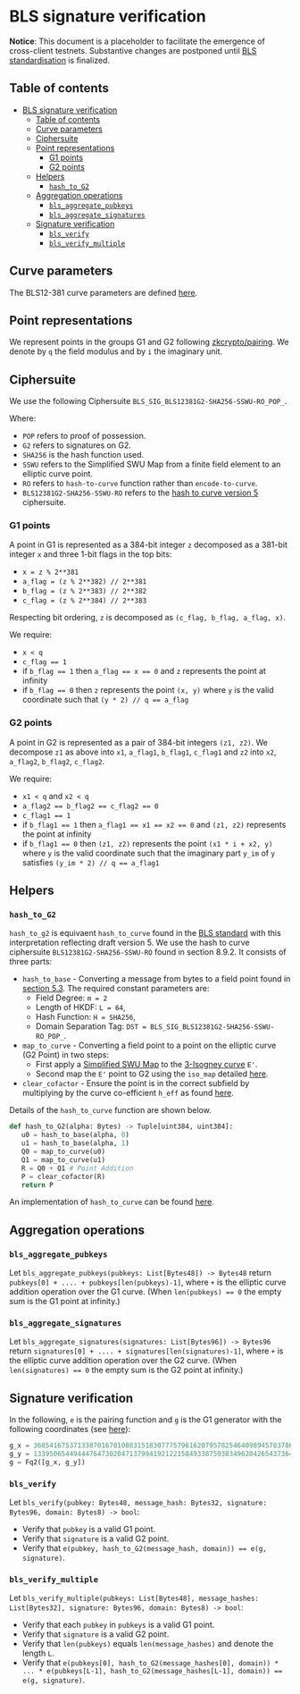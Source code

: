 # BLS signature verification

**Notice**: This document is a placeholder to facilitate the emergence of cross-client testnets. Substantive changes are postponed until [BLS standardisation](https://github.com/pairingwg/bls_standard) is finalized.

## Table of contents
<!-- TOC -->

- [BLS signature verification](#bls-signature-verification)
    - [Table of contents](#table-of-contents)
    - [Curve parameters](#curve-parameters)
    - [Ciphersuite](#ciphersuite)
    - [Point representations](#point-representations)
        - [G1 points](#g1-points)
        - [G2 points](#g2-points)
    - [Helpers](#helpers)
        - [`hash_to_G2`](#hash_to_G2)
    - [Aggregation operations](#aggregation-operations)
        - [`bls_aggregate_pubkeys`](#bls_aggregate_pubkeys)
        - [`bls_aggregate_signatures`](#bls_aggregate_signatures)
    - [Signature verification](#signature-verification)
        - [`bls_verify`](#bls_verify)
        - [`bls_verify_multiple`](#bls_verify_multiple)

<!-- /TOC -->

## Curve parameters

The BLS12-381 curve parameters are defined [here](https://z.cash/blog/new-snark-curve).

## Point representations

We represent points in the groups G1 and G2 following [zkcrypto/pairing](https://github.com/zkcrypto/pairing/tree/master/src/bls12_381). We denote by `q` the field modulus and by `i` the imaginary unit.

## Ciphersuite

We use the following Ciphersuite `BLS_SIG_BLS12381G2-SHA256-SSWU-RO_POP_`.

Where:
* `POP` refers to proof of possession.
* `G2` refers to signatures on G2.
* `SHA256` is the hash function used.
* `SSWU` refers to the Simplified SWU Map from a finite field element to an elliptic curve point.
* `RO` refers to `hash-to-curve` function rather than `encode-to-curve`.
*  `BLS12381G2-SHA256-SSWU-RO` refers to the [hash to curve version 5](https://tools.ietf.org/html/draft-irtf-cfrg-hash-to-curve-05#section-8.9.2) ciphersuite.

### G1 points

A point in G1 is represented as a 384-bit integer `z` decomposed as a 381-bit integer `x` and three 1-bit flags in the top bits:

* `x = z % 2**381`
* `a_flag = (z % 2**382) // 2**381`
* `b_flag = (z % 2**383) // 2**382`
* `c_flag = (z % 2**384) // 2**383`

Respecting bit ordering, `z` is decomposed as `(c_flag, b_flag, a_flag, x)`.

We require:

* `x < q`
* `c_flag == 1`
* if `b_flag == 1` then `a_flag == x == 0` and `z` represents the point at infinity
* if `b_flag == 0` then `z` represents the point `(x, y)` where `y` is the valid coordinate such that `(y * 2) // q == a_flag`

### G2 points

A point in G2 is represented as a pair of 384-bit integers `(z1, z2)`. We decompose `z1` as above into `x1`, `a_flag1`, `b_flag1`, `c_flag1` and `z2` into `x2`, `a_flag2`, `b_flag2`, `c_flag2`.

We require:

* `x1 < q` and `x2 < q`
* `a_flag2 == b_flag2 == c_flag2 == 0`
* `c_flag1 == 1`
* if `b_flag1 == 1` then `a_flag1 == x1 == x2 == 0` and `(z1, z2)` represents the point at infinity
* if `b_flag1 == 0` then `(z1, z2)` represents the point `(x1 * i + x2, y)` where `y` is the valid coordinate such that the imaginary part `y_im` of `y` satisfies `(y_im * 2) // q == a_flag1`

## Helpers

### `hash_to_G2`

`hash_to_g2` is equivaent `hash_to_curve` found in the [BLS standard](https://tools.ietf.org/html/draft-irtf-cfrg-hash-to-curve-05#section-3) with this interpretation reflecting draft version 5. We use the hash to curve ciphersuite `BLS12381G2-SHA256-SSWU-RO` found in section 8.9.2. It consists of three parts:

* `hash_to_base` - Converting a message from bytes to a field point found in [section 5.3](https://tools.ietf.org/html/draft-irtf-cfrg-hash-to-curve-05#section-5.3). The required constant parameters are:
  * Field Degree: `m = 2`
  * Length of HKDF: `L = 64`,
  * Hash Function: `H = SHA256`,
  * Domain Separation Tag: `DST = BLS_SIG_BLS12381G2-SHA256-SSWU-RO_POP_`.
* `map_to_curve` - Converting a field point to a point on the elliptic curve (G2 Point) in two steps:
  * First apply a [Simplified SWU Map](https://tools.ietf.org/html/draft-irtf-cfrg-hash-to-curve-05#section-6.6.3) to the [3-Isogney curve](https://tools.ietf.org/html/draft-irtf-cfrg-hash-to-curve-05#section-8.9.2) `E'`.
  * Second map the `E'` point to G2 using the `iso_map` detailed [here](https://tools.ietf.org/html/draft-irtf-cfrg-hash-to-curve-05#appendix-C.3).
* `clear_cofactor` - Ensure the point is in the correct subfield by multiplying by the curve co-efficient `h_eff` as found [here](https://tools.ietf.org/html/draft-irtf-cfrg-hash-to-curve-05#section-8.9.2).

Details of the `hash_to_curve` function are shown below.

```python
def hash_to_G2(alpha: Bytes) -> Tuple[uint384, uint384]:
   u0 = hash_to_base(alpha, 0)
   u1 = hash_to_base(alpha, 1)
   Q0 = map_to_curve(u0)
   Q1 = map_to_curve(u1)
   R = Q0 + Q1 # Point Addition
   P = clear_cofactor(R)
   return P
 ```

 An implementation of `hash_to_curve` can be found [here](https://github.com/kwantam/bls_sigs_ref/blob/93b58f3e9f9ef55085f9ad78c708fa5ad9b894df/python-impl/opt_swu_g2.py#L131).

## Aggregation operations

### `bls_aggregate_pubkeys`

Let `bls_aggregate_pubkeys(pubkeys: List[Bytes48]) -> Bytes48` return `pubkeys[0] + .... + pubkeys[len(pubkeys)-1]`, where `+` is the elliptic curve addition operation over the G1 curve. (When `len(pubkeys) == 0` the empty sum is the G1 point at infinity.)

### `bls_aggregate_signatures`

Let `bls_aggregate_signatures(signatures: List[Bytes96]) -> Bytes96` return `signatures[0] + .... + signatures[len(signatures)-1]`, where `+` is the elliptic curve addition operation over the G2 curve. (When `len(signatures) == 0` the empty sum is the G2 point at infinity.)

## Signature verification

In the following, `e` is the pairing function and `g` is the G1 generator with the following coordinates (see [here](https://github.com/zkcrypto/pairing/tree/master/src/bls12_381#g1)):

```python
g_x = 3685416753713387016781088315183077757961620795782546409894578378688607592378376318836054947676345821548104185464507
g_y = 1339506544944476473020471379941921221584933875938349620426543736416511423956333506472724655353366534992391756441569
g = Fq2([g_x, g_y])
```

### `bls_verify`

Let `bls_verify(pubkey: Bytes48, message_hash: Bytes32, signature: Bytes96, domain: Bytes8) -> bool`:

* Verify that `pubkey` is a valid G1 point.
* Verify that `signature` is a valid G2 point.
* Verify that `e(pubkey, hash_to_G2(message_hash, domain)) == e(g, signature)`.

### `bls_verify_multiple`

Let `bls_verify_multiple(pubkeys: List[Bytes48], message_hashes: List[Bytes32], signature: Bytes96, domain: Bytes8) -> bool`:

* Verify that each `pubkey` in `pubkeys` is a valid G1 point.
* Verify that `signature` is a valid G2 point.
* Verify that `len(pubkeys)` equals `len(message_hashes)` and denote the length `L`.
* Verify that `e(pubkeys[0], hash_to_G2(message_hashes[0], domain)) * ... * e(pubkeys[L-1], hash_to_G2(message_hashes[L-1], domain)) == e(g, signature)`.
